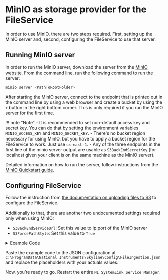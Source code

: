 # MinIO as storage provider for the FileService

In order to use MinIO, there are two steps required. First, setting up the MinIO server and, second, configuring the FileService to use that server.

## Running MinIO server

In order to run the MinIO server, download the server from the [MinIO website](https://min.io/download). From the command line, run the following command to run the server:

```bash
minio server <PathToRootFolder>
```

After starting the MinIO server, connect to the endpoint that is printed out in the command line by using a web browser and create a bucket by using the `+` button in the right bottom corner. This is only required if you run the MinIO server for the first time.

!!! note "Note"
    - It is recommended to set non-default access key and secret key. You can do that by setting the environment variables `MINIO_ACCESS_KEY` and `MINIO_SECRET_KEY`.
    - There's no bucket region necessary for using MinIO, but you have to apply a bucket region for the FileService to work. Just use `us-east-1`.
    - Any of the three endpoints in the first line of the minio server output are usable as `S3BackEndSecretKey` (for localhost given your client is on the same machine as the MinIO server).

Detailed information on how to run the server, follow instructions from the [MinIO Quickstart guide](https://docs.min.io/docs/minio-quickstart-guide.html).

## Configuring FileService

Follow the instruction from [the documentation on uploading files to S3](https://www.ni.com/documentation/de/systemlink/latest/data/uploading-files-to-amazon-s3) to configure the FileService.

Additionally to that, there are another two undocumented settings required only when using MinIO:

- `S3BackEndServiceUrl`: Set this value to ip:port of the MinIO server
- `S3ForcePathStyle`: Set this value to `True`

<!-- markdownlint-disable -->
<details>
<summary>Example Code</summary>
<!-- markdownlint-enable -->

```bash
"UseS3BackEnd" : "True”,
"S3BackEndBucketRegion" : "us-east-1",
"S3BackEndBucketName" : "<YourBucket>",
"S3BackEndAccessKeyId" : "<YourAccessKey>",
"S3BackEndSecretKey" : "<YourSecretKey>",
"S3BackEndFolderName" : "",
"S3BackEndServiceUrl" : "<YourServerIP>",
"S3ForcePathStyle" : "True"
```

</details>

Paste the example code to the JSON configuration at
`C:\ProgramData\National Instruments\Skyline\Config\FileIngestion.json`
and replace the placeholders with your actuals values.

Now, you’re ready to go. Restart the entire `NI SystemLink Service Manager`.
